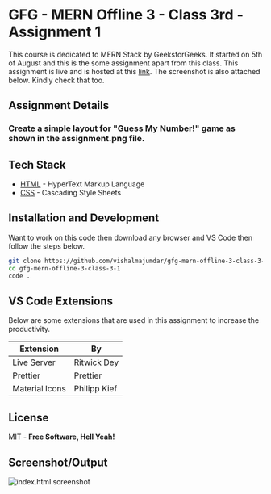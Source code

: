 # GFG - MERN Offline 3 - Class 3rd - Assignment 1

This course is dedicated to MERN Stack by GeeksforGeeks. It started on 5th of August and this is the some assignment apart from this class. This assignment is live and is hosted at this [link](https://projects.vishalmajumdar.me/gfg/class3-1/). The screenshot is also attached below. Kindly check that too.

## Assignment Details

### Create a simple layout for "Guess My Number!" game as shown in the assignment.png file.

## Tech Stack

- [HTML](https://www.w3schools.com/html/default.asp) - HyperText Markup Language
- [CSS](https://www.w3schools.com/css/default.asp) - Cascading Style Sheets

## Installation and Development

Want to work on this code then download any browser and VS Code then follow the steps below.

```sh
git clone https://github.com/vishalmajumdar/gfg-mern-offline-3-class-3-1.git
cd gfg-mern-offline-3-class-3-1
code .
```

## VS Code Extensions

Below are some extensions that are used in this assignment to increase the productivity.

| Extension      | By           |
| -------------- | ------------ |
| Live Server    | Ritwick Dey  |
| Prettier       | Prettier     |
| Material Icons | Philipp Kief |

## License

MIT - **Free Software, Hell Yeah!**

## Screenshot/Output

![index.html screenshot](https://projects.vishalmajumdar.me/gfg/class3-1/index.html-screenshot.png "index.html screenshot")
